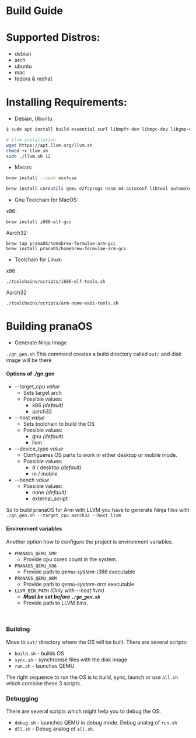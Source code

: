# Build Guide

# Supported Distros:

- debian
- arch
- ubuntu
- mac
- fedora & redhat

# Installing Requirements:

- Debian, Ubuntu
```bash
$ sudo apt install build-essential curl libmpfr-dev libmpc-dev libgmp-dev e2fsprogs qemu-system-i386 qemu-utils nasm fuseext2 ninja wget

# llvm installation
wget https://apt.llvm.org/llvm.sh
chmod +x llvm.sh
sudo ./llvm.sh 12
```

- Macos:
```bash
brew install --cask osxfuse

brew install coreutils qemu e2fsprogs nasm m4 autoconf libtool automake bash gcc@10 ninja llvm
```

- Gnu Toolchain for MacOS:

x86:
```
brew install i686-elf-gcc
```

Aarch32:
```
brew tap pranaOS/homebrew-formulae-arm-gcc
brew install pranaOS/homebrew-formulae-arm-gcc
```

- Toolchain for Linux:

x86
```
./toolchains/scripts/i686-elf-tools.sh
```

Aarch32
```
./toolchains/scripts/arm-none-eabi-tools.sh
```


# Building pranaOS

- Generate Ninja Image

```./gn_gen.sh``` This command creates a build directory called ```out/``` and disk image will be there



#### **Options of ./gn.gen**

* --target_cpu *value*
  * Sets target arch
  * Possible values:
    * x86 *(default)*
    * aarch32
* --host *value*
  * Sets toolchain to build the OS
  * Possible values:
    * gnu *(default)*
    * llvm
* --device_type *value*
  * Configueres OS parts to work in either desktop or mobile mode.
  * Possible values:
    * d / desktop *(default)*
    * m / mobile
* --bench *value*
  * Possible values:
    * none *(default)*
    * external_script

So to build pranaOS for Arm with LLVM you have to generate Ninja files with `./gn_gen.sh --target_cpu aarch32 --host llvm`

#### **Environment variables**

Another option how to configure the project is environment variables.

* `PRANAOS_QEMU_SMP`
  * Provide cpu cores count in the system.
* `PRANAOS_QEMU_X86`
  * Provide path to *qemu-system-i386* executable
* `PRANAOS_QEMU_ARM`
  * Provide path to *qemu-system-arm* executable
* `LLVM_BIN_PATH`  *(Only with --host llvm)*
  * ***Must be set before `./gn_gen.sh`***
  * Provide path to LLVM bins.

</br>

### Building

Move to `out/` directory where the OS will be built. There are several scripts:

* `build.sh` - builds OS
* `sync.sh` - synchronise files with the disk image
* `run.sh` - launches QEMU

The right sequence to run the OS is to build, sync, launch or use `all.sh` which combine these 3 scripts.

### Debugging

There are several scripts which might help you to debug the OS:

* `debug.sh` - launches QEMU in debug mode. Debug analog of `run.sh`
* `dll.sh` - Debug analog of `all.sh`.